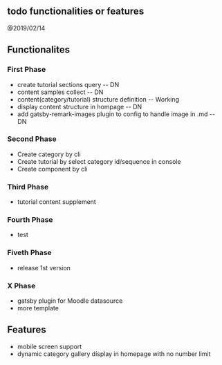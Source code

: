 todo functionalities or features
------------

@2019/02/14


## Functionalites

### First Phase
* create tutorial sections query  -- DN
* content samples collect  --  DN
* content(category/tutorial) structure definition  -- Working
* display content structure in hompage  -- DN
* add gatsby-remark-images plugin to config to handle image in .md  -- DN

### Second Phase
* Create category by cli
* Create tutorial by select category id/sequence in console
* Create component by cli

### Third Phase
* tutorial content supplement 

### Fourth Phase
* test

### Fiveth Phase
* release 1st version

### X Phase
* gatsby plugin for Moodle datasource
* more template

## Features

* mobile screen support
* dynamic category gallery display in homepage with no number limit